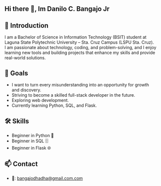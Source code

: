## Hi there 👋, Im Danilo C.  Bangajo Jr

## 🌟 Introduction  
I am a Bachelor of Science in Information Technology (BSIT) student at Laguna State Polytechnic University – Sta. Cruz Campus (LSPU Sta. Cruz).  
I am passionate about technology, coding, and problem-solving, and I enjoy learning new tools and building projects that enhance my skills and provide real-world solutions.

## 🎯 Goals  
- I want to turn every misunderstanding into an opportunity for growth and discovery.
- Striving to become a skilled full-stack developer in the future.
- Exploring web development.
- Currently learning Python, SQL, and Flask. 

## 🛠 Skills  
- Beginner in Python 🐍  
- Beginner in SQL 🗄️  
- Beginner in Flask 🌐

## 📫 Contact  
- 📧: bangajodhadha@gmail.com.com 


